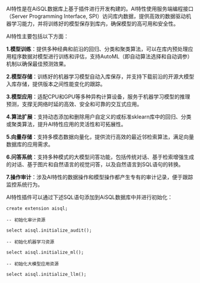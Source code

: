 AI特性是在AiSQL数据库上基于插件进行开发构建的。AI特性使用服务端编程接口（Server Programming Interface, SPI）访问库内数据，提供高效的数据驱动机器学习能力，并将训练好的模型保存到库内，确保模型的高可用和安全性。

AI特性主要包括以下方面：

**1.模型训练**：提供多种经典和前沿的回归、分类和聚类算法，可以在库内预处理应用程序数据对模型进行训练和评估，支持AutoML（即自动算法选择和自动调参）机制以确保最佳预测效果。

**2.模型存储**：训练好的机器学习模型自动入库保存，并支持下载前沿的开源大模型入库存储，提供版本之间性能变化的跟踪。

**3.模型应用**：适配CPU和GPU等多种异构计算设备，服务于机器学习模型的推理预测，支撑无网络时延的高效、安全和可靠的交互式应用。

**4.算法扩展**：支持动态添加和删除用户自定义的或标准sklearn库中的回归、分类或聚类算法，提升AI特性应用的灵活性和可拓展性。

**5.向量存储**：支持多模态数据向量化，提供流行高效的最近邻检索算法，满足向量数据库的应用需求。

**6.问答系统**：支持多种模式的大模型问答功能，包括传统对话、基于检索增强生成的对话、基于图片和自然语言的视觉问答，以及自然语言到SQL语句的转换。

**7.操作审计**：涉及AI特性的数据操作和模型操作都产生专有的审计记录，便于跟踪监控系统行为。

 

AI特性插件可以通过下述SQL语句添加到AiSQL数据库中并进行初始化：

```
create extension aisql;  

-- 初始化审计资源  

select aisql.initialize_audit();  

-- 初始化机器学习资源  

select aisql.initialize_ml();  

-- 初始化大模型应用资源  

select aisql.initialize_llm();
```

